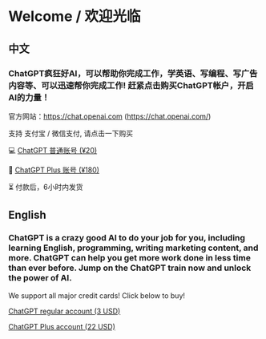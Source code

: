 # Welcome / 欢迎光临

## 中文

### ChatGPT疯狂好AI，可以帮助你完成工作，学英语、写编程、写广告内容等、可以迅速帮你完成工作! 赶紧点击购买ChatGPT帐户，开启AI的力量！

官方网站：https://chat.openai.com (https://chat.openai.com/)

支持 支付宝 / 微信支付, 请点击一下购买

💻 [ChatGPT 普通账号 (¥20)](https://buy.stripe.com/9AQ4hY9Iz4pke7m5km?locale=zh)

👑 [ChatGPT Plus 账号 (¥180)](https://buy.stripe.com/7sI3dU2g77Bw9R614b?locale=zh)

⏳ 付款后，6小时内发货

## English

### ChatGPT is a crazy good AI to do your job for you, including learning English, programming, writing marketing content, and more. ChatGPT can help you get more work done in less time than ever before. Jump on the ChatGPT train now and unlock the power of AI.

We support all major credit cards! Click below to buy!

[ChatGPT regular account (3 USD)](https://www.paypal.com/invoice/p/#FAAUEKU23HYQ75R6)

[ChatGPT Plus account (22 USD)](https://www.paypal.com/invoice/p/#R6JZXQZEV3W3MR7J)
